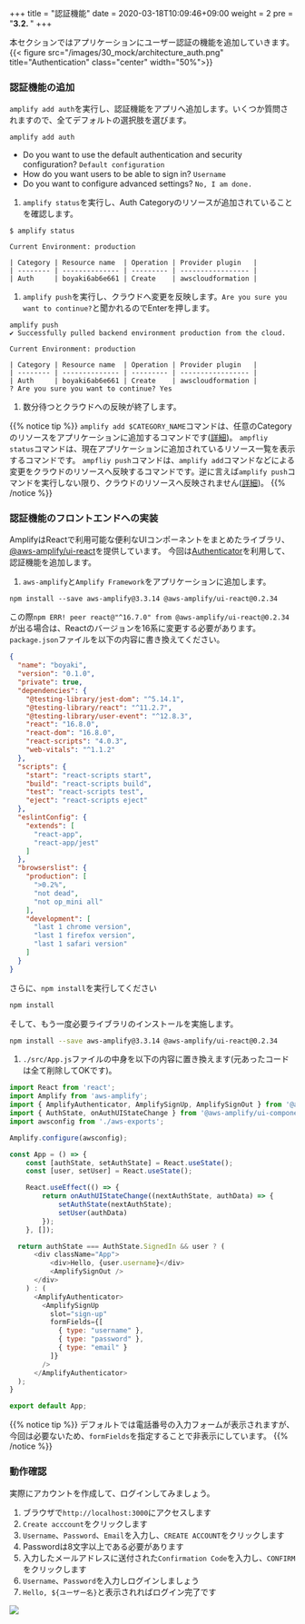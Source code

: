 +++
title = "認証機能"
date = 2020-03-18T10:09:46+09:00
weight = 2
pre = "<b>3.2. </b>"
+++

本セクションではアプリケーションにユーザー認証の機能を追加していきます。
{{< figure src="/images/30_mock/architecture_auth.png" title="Authentication" class="center" width="50%">}}

### 認証機能の追加
`amplify add auth`を実行し、認証機能をアプリへ追加します。いくつか質問されますので、全てデフォルトの選択肢を選びます。

```sh
amplify add auth
```

- Do you want to use the default authentication and security configuration? `Default configuration`
- How do you want users to be able to sign in? `Username`
- Do you want to configure advanced settings? `No, I am done.`

1. `amplify status`を実行し、Auth Categoryのリソースが追加されていることを確認します。
```
$ amplify status

Current Environment: production

| Category | Resource name  | Operation | Provider plugin   |
| -------- | -------------- | --------- | ----------------- |
| Auth     | boyaki6ab6e661 | Create    | awscloudformation |
```
1. `amplify push`を実行し、クラウドへ変更を反映します。`Are you sure you want to continue?`と聞かれるのでEnterを押します。
```
amplify push
✔ Successfully pulled backend environment production from the cloud.

Current Environment: production

| Category | Resource name  | Operation | Provider plugin   |
| -------- | -------------- | --------- | ----------------- |
| Auth     | boyaki6ab6e661 | Create    | awscloudformation |
? Are you sure you want to continue? Yes
```
1. 数分待つとクラウドへの反映が終了します。

{{% notice tip %}}
`amplify add $CATEGORY_NAME`コマンドは、任意のCategoryのリソースをアプリケーションに追加するコマンドです([詳細](https://docs.amplify.aws/cli/start/workflows#amplify-category-add))。
`ampfliy status`コマンドは、現在アプリケーションに追加されているリソース一覧を表示するコマンドです。
`ampfliy push`コマンドは、`amplify add`コマンドなどによる変更をクラウドのリソースへ反映するコマンドです。逆に言えば`amplify push`コマンドを実行しない限り、クラウドのリソースへ反映されません([詳細](https://docs.amplify.aws/cli/start/workflows#amplify-push))。
{{% /notice %}}

### 認証機能のフロントエンドへの実装
AmplifyはReactで利用可能な便利なUIコンポーネントをまとめたライブラリ、[@aws-amplify/ui-react](https://docs.amplify.aws/ui/q/framework/react)を提供しています。
今回は[Authenticator](https://docs.amplify.aws/ui/auth/authenticator/q/framework/react)を利用して、認証機能を追加します。

1. `aws-amplify`と`Amplify Framework`をアプリケーションに追加します。
```
npm install --save aws-amplify@3.3.14 @aws-amplify/ui-react@0.2.34
```
この際`npm ERR! peer react@"^16.7.0" from @aws-amplify/ui-react@0.2.34`が出る場合は、Reactのバージョンを16系に変更する必要があります。`package.json`ファイルを以下の内容に書き換えてください。
```json
{
  "name": "boyaki",
  "version": "0.1.0",
  "private": true,
  "dependencies": {
    "@testing-library/jest-dom": "^5.14.1",
    "@testing-library/react": "^11.2.7",
    "@testing-library/user-event": "^12.8.3",
    "react": "16.8.0",
    "react-dom": "16.8.0",
    "react-scripts": "4.0.3",
    "web-vitals": "^1.1.2"
  },
  "scripts": {
    "start": "react-scripts start",
    "build": "react-scripts build",
    "test": "react-scripts test",
    "eject": "react-scripts eject"
  },
  "eslintConfig": {
    "extends": [
      "react-app",
      "react-app/jest"
    ]
  },
  "browserslist": {
    "production": [
      ">0.2%",
      "not dead",
      "not op_mini all"
    ],
    "development": [
      "last 1 chrome version",
      "last 1 firefox version",
      "last 1 safari version"
    ]
  }
}
```
さらに、`npm install`を実行してください
```bash
npm install
```
そして、もう一度必要ライブラリのインストールを実施します。
```bash
npm install --save aws-amplify@3.3.14 @aws-amplify/ui-react@0.2.34
```
1. `./src/App.js`ファイルの中身を以下の内容に置き換えます(元あったコードは全て削除してOKです)。

```js
import React from 'react';
import Amplify from 'aws-amplify';
import { AmplifyAuthenticator, AmplifySignUp, AmplifySignOut } from '@aws-amplify/ui-react';
import { AuthState, onAuthUIStateChange } from '@aws-amplify/ui-components';
import awsconfig from './aws-exports';

Amplify.configure(awsconfig);

const App = () => {
    const [authState, setAuthState] = React.useState();
    const [user, setUser] = React.useState();

    React.useEffect(() => {
        return onAuthUIStateChange((nextAuthState, authData) => {
            setAuthState(nextAuthState);
            setUser(authData)
        });
    }, []);

  return authState === AuthState.SignedIn && user ? (
      <div className="App">
          <div>Hello, {user.username}</div>
          <AmplifySignOut />
      </div>
    ) : (
      <AmplifyAuthenticator>
        <AmplifySignUp
          slot="sign-up"
          formFields={[
            { type: "username" },
            { type: "password" },
            { type: "email" }
          ]}
        />
      </AmplifyAuthenticator>
  );
}

export default App;
```

{{% notice tip %}}
デフォルトでは電話番号の入力フォームが表示されますが、今回は必要ないため、`formFields`を指定することで非表示にしています。
{{% /notice %}}

### 動作確認
実際にアカウントを作成して、ログインしてみましょう。

1. ブラウザで`http://localhost:3000`にアクセスします
1. `Create acccount`をクリックします
1. `Username`、`Password`、`Email`を入力し、`CREATE ACCOUNT`をクリックします
  1. Passwordは8文字以上である必要があります
1. 入力したメールアドレスに送付された`Confirmation Code`を入力し、`CONFIRM`をクリックします
1. `Username`、`Password`を入力しログインしましょう
1. `Hello, ${ユーザー名}`と表示されればログイン完了です

![](/images/30_mock/auth.png)